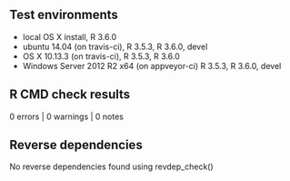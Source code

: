 ## Test environments
* local OS X install, R 3.6.0
* ubuntu 14.04 (on travis-ci), R 3.5.3, R 3.6.0, devel
* OS X 10.13.3 (on travis-ci), R 3.5.3, R 3.6.0
* Windows Server 2012 R2 x64 (on appveyor-ci) R 3.5.3, R 3.6.0, devel 

## R CMD check results

0 errors | 0 warnings | 0 notes

## Reverse dependencies
	
No reverse dependencies found using revdep_check()
